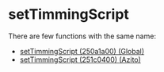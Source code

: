 # setTimmingScript

There are few functions with the same name:

- [setTimmingScript (250a1a00) (Global)](./settimmingscript_250a1a00.md)
- [setTimmingScript (251c0400) (Azito)](./settimmingscript_251c0400.md)
